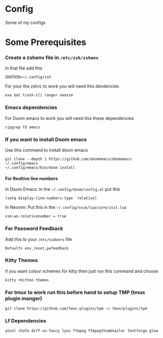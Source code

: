 # Config
Some of my configs

# Some Prerequisites

### Create a zshenv file in ```/etc/zsh/zshenv```
In that file add this
```
ZDOTDIR=~/.config/zsh
```

For your the zshrc to work you will need this dendencies
```
exa bat trash-cli ranger neovim
```

### Emacs dependencies
For Doom emacs to work you will need this these dependencies
```
ripgrep fd emacs
```

### If you want to install Doom emacs 
Use this command to install doom emacs
```
git clone --depth 1 https://github.com/doomemacs/doomemacs ~/.config/emacs
~/.config/emacs/bin/doom install
```

#### For Realtive line numbers
 In Doom Emacs:
    in the ```~/.config/doom/config.el``` put this
   ```
   (setq display-line-numbers-type `relative)
```

In Neovim:
Put this in the ```~/.config/nvim/lua/core/init.lua```
```
vim.wo.relativenumber = true
```

### For Password Feedback 
Add this to your ```/etc/sudoers``` file
```
Defaults env_reset,pwfeedback
```
### Kitty Themes
if you want colour schemes for kitty then just run this command and choose
```
kitty +kitten themes
```
### For tmux to work run this before hand to setup TMP (tmux plugin manger)
```
git clone https://github.com/tmux-plugins/tpm ~/.tmux/plugins/tpm
```

### Lf Dependencies
```bash
atool chafa diff-so-fancy lynx ffmpeg ffmpegthumbnailer fontforge glow highlight jq imagemagick perl-image-exiftool poppler transmission-cli
```
